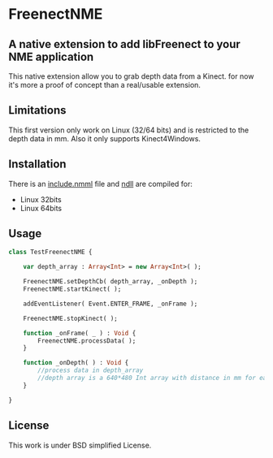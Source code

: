 FreenectNME
===========
A native extension to add libFreenect to your NME application
-------------------------------------------------------------

This native extension allow you to grab depth data from a Kinect. for now it's more a proof of concept than a real/usable extension.

Limitations
-----------
This first version only work on Linux (32/64 bits) and is restricted to the depth data in mm. Also it only supports Kinect4Windows.

Installation
------------
There is an [include.nmml](https://github.com/hyperfiction/HypPusher/blob/master/include.nmml) file and [ndll](https://github.com/hyperfiction/HypPusher/tree/master/ndll) are compiled for:
* Linux 32bits
* Linux 64bits

Usage
-----
```haxe
class TestFreenectNME {

	var depth_array : Array<Int> = new Array<Int>( );

	FreenectNME.setDepthCb( depth_array, _onDepth );
	FreenectNME.startKinect( );

	addEventListener( Event.ENTER_FRAME, _onFrame );

	FreenectNME.stopKinect( );

	function _onFrame( _ ) : Void {
		FreenectNME.processData( );
	}

	function _onDepth( ) : Void {
		//process data in depth_array
		//depth array is a 640*480 Int array with distance in mm for each pixels
	}

}
```

License
-------
This work is under BSD simplified License.
